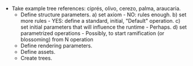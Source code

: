 
- Take example tree references: ciprés, olivo, cerezo, palma, araucaria. 
    - Define structure parameters.
        a) set axiom - NO: rules enough.
        b) set more rules - YES: define a standard, initial, "Default" operation.
        c) set initial parameters that will influence the runtime - Perhaps.
        d) set parametrized operations - Possibly, to start ramification (or blossoming) from N operation
    - Define rendering parameters.
    - Define assets.
    - Create trees.
    